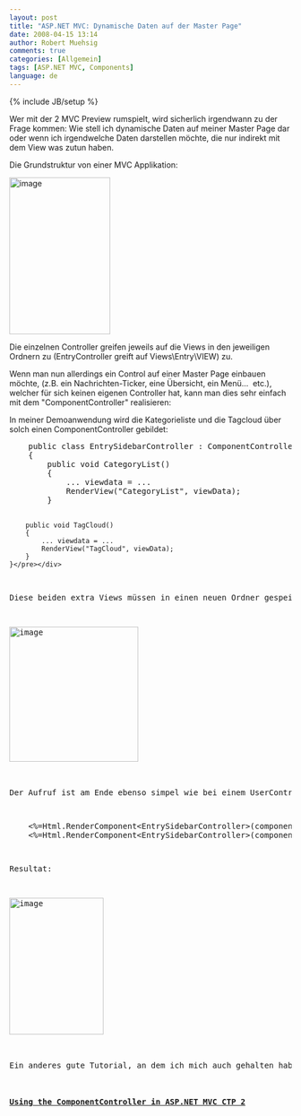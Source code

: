 ```yaml
---
layout: post
title: "ASP.NET MVC: Dynamische Daten auf der Master Page"
date: 2008-04-15 13:14
author: Robert Muehsig
comments: true
categories: [Allgemein]
tags: [ASP.NET MVC, Components]
language: de
---
```

{% include JB/setup %}
<p>Wer mit der 2 MVC Preview rumspielt, wird sicherlich irgendwann zu der Frage kommen: Wie stell ich dynamische Daten auf meiner Master Page dar oder wenn ich irgendwelche Daten darstellen möchte, die nur indirekt mit dem View was zutun haben.</p> <p>Die Grundstruktur von einer MVC Applikation:</p> <p><a href="{{BASE_PATH}}/assets/wp-images-de/image384.png"><img style="border-right: 0px; border-top: 0px; border-left: 0px; border-bottom: 0px" height="280" alt="image" src="{{BASE_PATH}}/assets/wp-images-de/image-thumb363.png" width="180" border="0"></a> </p> <p>Die einzelnen Controller greifen jeweils auf die Views in den jeweiligen Ordnern zu (EntryController greift auf Views\Entry\VIEW) zu.</p> <p>Wenn man nun allerdings ein Control auf einer Master Page einbauen möchte, (z.B. ein Nachrichten-Ticker, eine Übersicht, ein Menü...&nbsp; etc.), welcher für sich keinen eigenen Controller hat, kann man dies sehr einfach mit dem "ComponentController" realisieren:</p> <p>In meiner Demoanwendung wird die Kategorieliste und die Tagcloud über solch einen ComponentController gebildet:</p> <div class="wlWriterSmartContent" id="scid:812469c5-0cb0-4c63-8c15-c81123a09de7:1954a126-78e4-4763-bb1f-029084c1bcee" style="padding-right: 0px; display: inline; padding-left: 0px; float: none; padding-bottom: 0px; margin: 0px; padding-top: 0px"><pre name="code" class="c#">    public class EntrySidebarController : ComponentController
    {
        public void CategoryList()
        {
            ... viewdata = ...
            RenderView("CategoryList", viewData);
        }

        public void TagCloud()
        {
            ... viewdata = ...
            RenderView("TagCloud", viewData);
        }
    }</pre></div>
<p>Diese beiden extra Views müssen in einen neuen Ordner gespeichert werden:</p>
<p><a href="{{BASE_PATH}}/assets/wp-images-de/image385.png"><img style="border-right: 0px; border-top: 0px; border-left: 0px; border-bottom: 0px" height="241" alt="image" src="{{BASE_PATH}}/assets/wp-images-de/image-thumb364.png" width="230" border="0"></a> </p>
<p>Der Aufruf ist am Ende ebenso simpel wie bei einem UserControl:</p>
<div class="wlWriterSmartContent" id="scid:812469c5-0cb0-4c63-8c15-c81123a09de7:e3d7bcb9-5b32-4c74-a210-1c293e069830" style="padding-right: 0px; display: inline; padding-left: 0px; float: none; padding-bottom: 0px; margin: 0px; padding-top: 0px"><pre name="code" class="c#">    &lt;%=Html.RenderComponent&lt;EntrySidebarController&gt;(component =&gt; component.CategoryList())%&gt;
    &lt;%=Html.RenderComponent&lt;EntrySidebarController&gt;(component =&gt; component.TagCloud())%&gt;</pre></div>
<p>Resultat:</p>
<p><a href="{{BASE_PATH}}/assets/wp-images-de/image386.png"><img style="border-right: 0px; border-top: 0px; border-left: 0px; border-bottom: 0px" height="244" alt="image" src="{{BASE_PATH}}/assets/wp-images-de/image-thumb365.png" width="168" border="0"></a> </p>
<p>Ein anderes gute Tutorial, an dem ich mich auch gehalten habe: </p>
<h4><a href="http://weblogs.asp.net/mikebosch/archive/2008/03/10/using-the-componentcontroller-in-asp-net-mvc.aspx">Using the ComponentController in ASP.NET MVC CTP 2</a></h4>

